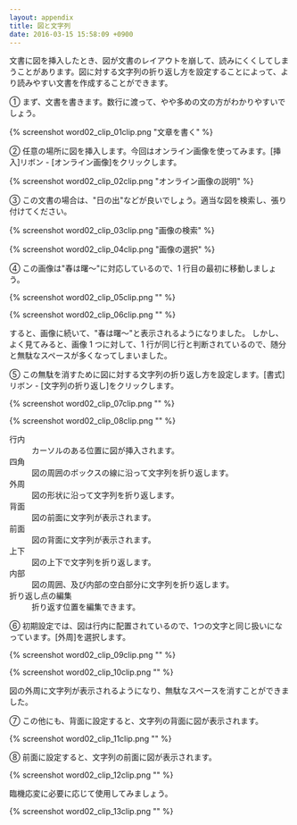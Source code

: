 ```yaml
---
layout: appendix
title: 図と文字列
date: 2016-03-15 15:58:09 +0900
---
```



文書に図を挿入したとき、図が文書のレイアウトを崩して、読みにくくしてしまうことがあります。図に対する文字列の折り返し方を設定することによって、より読みやすい文書を作成することができます。

&#9312; まず、文書を書きます。数行に渡って、やや多めの文の方がわかりやすいでしょう。

{% screenshot word02_clip_01clip.png "文章を書く" %}

&#9313; 任意の場所に図を挿入します。今回はオンライン画像を使ってみます。[挿入]リボン - [オンライン画像]をクリックします。

{% screenshot word02_clip_02clip.png "オンライン画像の説明" %}

&#9314; この文書の場合は、"日の出"などが良いでしょう。適当な図を検索し、張り付けてください。

{% screenshot word02_clip_03clip.png "画像の検索" %}

{% screenshot word02_clip_04clip.png "画像の選択" %}

&#9315; この画像は"春は曙〜"に対応しているので、1 行目の最初に移動しましょう。

{% screenshot word02_clip_05clip.png "" %}

{% screenshot word02_clip_06clip.png "" %}

すると、画像に続いて、"春は曙〜"と表示されるようになりました。
しかし、よく見てみると、画像 1 つに対して、1 行が同じ行と判断されているので、随分と無駄なスペースが多くなってしまいました。

&#9316; この無駄を消すために図に対する文字列の折り返し方を設定します。[書式]リボン - [文字列の折り返し]をクリックします。

{% screenshot word02_clip_07clip.png "" %}

{% screenshot word02_clip_08clip.png "" %}

<dl>
<dt>行内</dt><dd>カーソルのある位置に図が挿入されます。</dd>
<dt>四角</dt><dd>図の周囲のボックスの線に沿って文字列を折り返します。</dd>
<dt>外周</dt><dd>図の形状に沿って文字列を折り返します。</dd>
<dt>背面</dt><dd>図の前面に文字列が表示されます。</dd>
<dt>前面</dt><dd>図の背面に文字列が表示されます。</dd>
<dt>上下</dt><dd>図の上下で文字列を折り返します。</dd>
<dt>内部</dt><dd>図の周囲、及び内部の空白部分に文字列を折り返します。</dd>
<dt>折り返し点の編集</dt><dd>折り返す位置を編集できます。</dd>
</dl>

&#9317; 初期設定では、図は行内に配置されているので、1つの文字と同じ扱いになっています。[外周]を選択します。

{% screenshot word02_clip_09clip.png "" %}

{% screenshot word02_clip_10clip.png "" %}

図の外周に文字列が表示されるようになり、無駄なスペースを消すことができました。

&#9318; この他にも、背面に設定すると、文字列の背面に図が表示されます。

{% screenshot word02_clip_11clip.png "" %}

&#9319; 前面に設定すると、文字列の前面に図が表示されます。

{% screenshot word02_clip_12clip.png "" %}

臨機応変に必要に応じて使用してみましょう。

{% screenshot word02_clip_13clip.png "" %}

